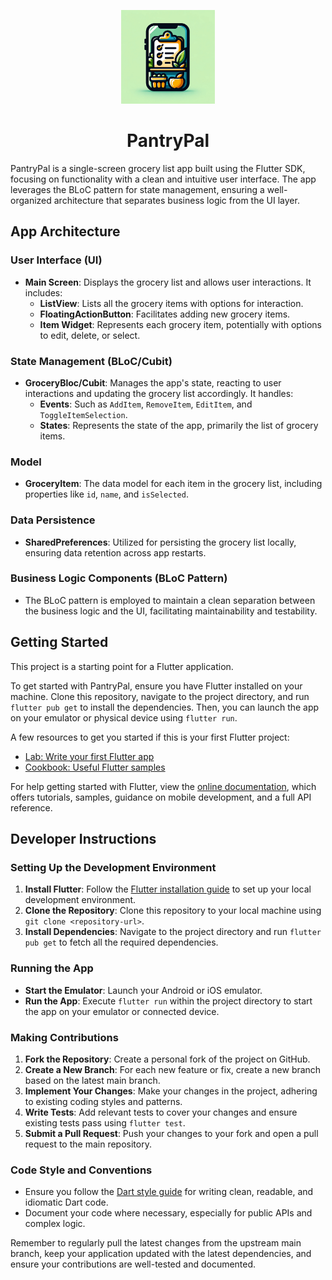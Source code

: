 <p align="center">
  <img src="./PantryPal_logo.jpg" width="150"/>
</p>

<h1 align="center">PantryPal</h1>

PantryPal is a single-screen grocery list app built using the Flutter SDK, focusing on functionality with a clean and intuitive user interface. The app leverages the BLoC pattern for state management, ensuring a well-organized architecture that separates business logic from the UI layer.

## App Architecture

### User Interface (UI)

- **Main Screen**: Displays the grocery list and allows user interactions. It includes:
    - **ListView**: Lists all the grocery items with options for interaction.
    - **FloatingActionButton**: Facilitates adding new grocery items.
    - **Item Widget**: Represents each grocery item, potentially with options to edit, delete, or select.

### State Management (BLoC/Cubit)

- **GroceryBloc/Cubit**: Manages the app's state, reacting to user interactions and updating the grocery list accordingly. It handles:
    - **Events**: Such as `AddItem`, `RemoveItem`, `EditItem`, and `ToggleItemSelection`.
    - **States**: Represents the state of the app, primarily the list of grocery items.

### Model

- **GroceryItem**: The data model for each item in the grocery list, including properties like `id`, `name`, and `isSelected`.

### Data Persistence

- **SharedPreferences**: Utilized for persisting the grocery list locally, ensuring data retention across app restarts.

### Business Logic Components (BLoC Pattern)

- The BLoC pattern is employed to maintain a clean separation between the business logic and the UI, facilitating maintainability and testability.

## Getting Started

This project is a starting point for a Flutter application.

To get started with PantryPal, ensure you have Flutter installed on your machine. Clone this repository, navigate to the project directory, and run `flutter pub get` to install the dependencies. Then, you can launch the app on your emulator or physical device using `flutter run`.

A few resources to get you started if this is your first Flutter project:

- [Lab: Write your first Flutter app](https://docs.flutter.dev/get-started/codelab)
- [Cookbook: Useful Flutter samples](https://docs.flutter.dev/cookbook)

For help getting started with Flutter, view the [online documentation](https://docs.flutter.dev/), which offers tutorials, samples, guidance on mobile development, and a full API reference.

## Developer Instructions

### Setting Up the Development Environment

1. **Install Flutter**: Follow the [Flutter installation guide](https://docs.flutter.dev/get-started/install) to set up your local development environment.
2. **Clone the Repository**: Clone this repository to your local machine using `git clone <repository-url>`.
3. **Install Dependencies**: Navigate to the project directory and run `flutter pub get` to fetch all the required dependencies.

### Running the App

- **Start the Emulator**: Launch your Android or iOS emulator.
- **Run the App**: Execute `flutter run` within the project directory to start the app on your emulator or connected device.

### Making Contributions

1. **Fork the Repository**: Create a personal fork of the project on GitHub.
2. **Create a New Branch**: For each new feature or fix, create a new branch based on the latest main branch.
3. **Implement Your Changes**: Make your changes in the project, adhering to existing coding styles and patterns.
4. **Write Tests**: Add relevant tests to cover your changes and ensure existing tests pass using `flutter test`.
5. **Submit a Pull Request**: Push your changes to your fork and open a pull request to the main repository.

### Code Style and Conventions

- Ensure you follow the [Dart style guide](https://dart.dev/guides/language/effective-dart/style) for writing clean, readable, and idiomatic Dart code.
- Document your code where necessary, especially for public APIs and complex logic.

Remember to regularly pull the latest changes from the upstream main branch, keep your application updated with the latest dependencies, and ensure your contributions are well-tested and documented.
